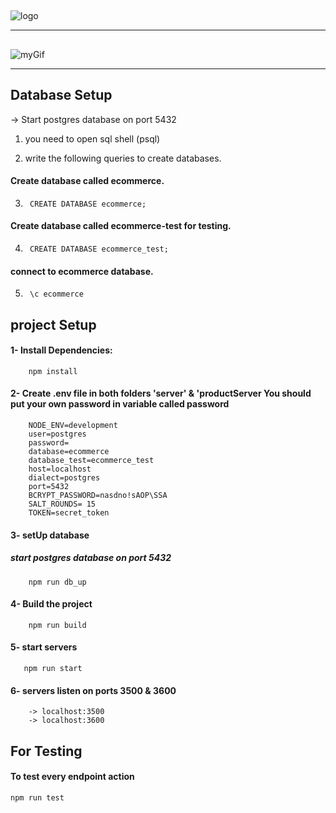 
## 
![logo](https://github.com/amwopps/Amazoff/tree/main/servers/screenshots/logo.jpg)
********************************
## 
![myGif](https://github.com/amwopps/Amazoff/blob/main/servers/screenshots/Backend.gif)
********************************
## Database Setup
->  Start postgres database on port 5432
1. you need to open sql shell (psql) 

2. write the following queries to create databases.
#### Create database called ecommerce.
3.      CREATE DATABASE ecommerce;
#### Create database called ecommerce-test for testing.
4.      CREATE DATABASE ecommerce_test;
#### connect to ecommerce database.
5.      \c ecommerce


## project Setup
#### 1- Install Dependencies:
        npm install
#### 2- Create .env file in both folders 'server' & 'productServer **You should put your own password in variable called password**
        NODE_ENV=development
        user=postgres
        password=
        database=ecommerce
        database_test=ecommerce_test
        host=localhost
        dialect=postgres  
        port=5432
        BCRYPT_PASSWORD=nasdno!sAOP\SSA
        SALT_ROUNDS= 15
        TOKEN=secret_token   
#### 3- setUp database
##### start postgres database on port 5432
        npm run db_up
#### 4- Build the project
        npm run build
#### 5- start servers
       npm run start
#### 6- servers listen on ports 3500 & 3600
        -> localhost:3500
        -> localhost:3600
## For Testing
#### To test every endpoint action
    npm run test 

